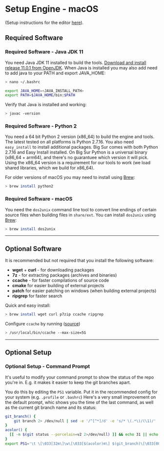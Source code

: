 # Setup Engine - macOS

(Setup instructions for the editor [here](/editor/README.md)).

## Required Software

### Required Software - Java JDK 11

You need Java JDK 11 installed to build the tools. [Download and install release 11.0.1 from OpenJDK](https://jdk.java.net/archive/). When Java is installed you may also add need to add java to your PATH and export JAVA_HOME:

```sh
> nano ~/.bashrc

export JAVA_HOME=<JAVA_INSTALL_PATH>
export PATH=$JAVA_HOME/bin:$PATH
```

Verify that Java is installed and working:

```sh
> javac -version
```


### Required Software - Python 2

You need a 64 bit Python 2 version (x86_64) to build the engine and tools. The latest tested on all platforms is Python 2.7.16. You also need `easy_install` to install additional packages.
Big Sur comes with both Python 2.7.16 and Easy Install installed.
On Big Sur Python is a universal binary (x86_64 + arm64), and there's no guarantuee which version it will pick. Using the x86_64 version is a requirement for our tools to work (we load shared libraries, which we build for x86_64).

For older versions of macOS you may need to install using [Brew](https://brew.sh/):

```sh
> brew install python2
```


### Required Software - macOS

You need the `dos2unix` command line tool to convert line endings of certain source files when building files in `share/ext`. You can install `dos2unix` using [Brew](https://brew.sh/):

```sh
> brew install dos2unix
```

---

## Optional Software

It is recommended but not required that you install the following software:

* **wget** + **curl** - for downloading packages
* **7z** - for extracting packages (archives and binaries)
* **ccache** - for faster compilations of source code
* **cmake** for easier building of external projects
* **patch** for easier patching on windows (when building external projects)
* **ripgrep** for faster search

Quick and easy install:

```sh
> brew install wget curl p7zip ccache ripgrep
```

Configure `ccache` by running ([source](https://ccache.samba.org/manual.html))

```sh
> /usr/local/bin/ccache --max-size=5G
```

---

## Optional Setup

### Optional Setup - Command Prompt

It's useful to modify your command prompt to show the status of the repo you're in.
E.g. it makes it easier to keep the git branches apart.

You do this by editing the `PS1` variable. Put it in the recommended config for your system (e.g. `.profile` or `.bashrc`)
Here's a very small improvement on the default prompt, whic shows you the time of the last command, as well as the current git branch name and its status:

```sh
git_branch() {
    git branch 2> /dev/null | sed -e '/^[^*]/d' -e 's/* \(.*\)/(\1)/'
}
acolor() {
  [[ -n $(git status --porcelain=v2 2>/dev/null) ]] && echo 31 || echo 33
}
export PS1='\t \[\033[32m\]\w\[\033[$(acolor)m\] $(git_branch)\[\033[00m\] $ '
```
